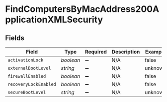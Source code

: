 # FindComputersByMacAddress200ApplicationXMLSecurity


## Fields

| Field                 | Type                  | Required              | Description           | Example               |
| --------------------- | --------------------- | --------------------- | --------------------- | --------------------- |
| `activationLock`      | *boolean*             | :heavy_minus_sign:    | N/A                   | false                 |
| `externalBootLevel`   | *string*              | :heavy_minus_sign:    | N/A                   | unknown               |
| `firewallEnabled`     | *boolean*             | :heavy_minus_sign:    | N/A                   | false                 |
| `recoveryLockEnabled` | *boolean*             | :heavy_minus_sign:    | N/A                   | false                 |
| `secureBootLevel`     | *string*              | :heavy_minus_sign:    | N/A                   | unknown               |